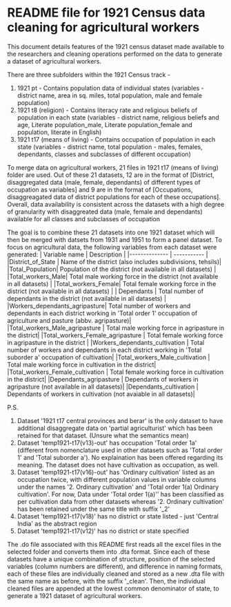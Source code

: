 # README file for 1921 Census data cleaning for agricultural workers

This document details features of the 1921 census dataset made available to the researchers and cleaning operations performed on the data to generate a dataset of agricultural workers.

There are three subfolders within the 1921 Census track - 
1. 1921 pt - Contains population data of individual states (variables - district name, area in sq. miles, total population, male and female population)
2. 1921 t8 (religion) - Contains literacy rate and religious beliefs of population in each state (variables - district name, religious beliefs and age, Literate population_male, Literate population_female and population, literate in English)
3. 1921 t17 (means of living) - Contains occupation of population in each state (variables - district name, total population - males, females, dependants, classes and subclasses of different occupation)

To merge data on agricultural workers, 21 files in 1921 t17 (means of living) folder are used. Out of these 21 datasets, 12 are in the format of [District, disaggregated data (male, female, dependants) of different types of occupation as variables] and 9 are in the format of [Occupations, disaggreagated data of district populations for each of these occupations]. Overall, data availability is consistent across the datasets with a high degree of granularity with disaggreated data (male, female and dependants) available for all classes and subclasses of occupation


The goal is to combine these 21 datasets into one 1921 dataset which will then be merged with datsets from 1931 and 1951 to form a panel dataset.
To focus on agricultural data, the following variables from each dataset were generated:
| Variable name | Description |
|-------------- | ----------- |
|District_of_State | Name of the district (also includes subdivisions, tehsils)|
|Total_Population| Population of the district (not available in all datasets) |
|Total_workers_Male| Total male working force in the district (not available in all datasets) |
|Total_workers_Female| Total female working force in the district (not available in all datasets)  |
| Dependants | Total number of dependants in the district (not available in all datasets) |
|Workers_dependants_agripasture| Total number of workers and dependants in each district working in 'Total order 1' occupation of agriculture and pasture (abbv. agripasture)|
|Total_workers_Male_agripasture | Total male working force in agripasture in the district|
|Total_workers_Female_agripasture | Total female working force in agripasture in the district |
|Workers_dependants_cultivation | Total number of workers and dependants in each district working in 'Total suborder a' occupation of cultivation|
|Total_workers_Male_cultivation | Total male working force in cultivation in the district|
|Total_workers_Female_cultivation |  Total female working force in cultivation in the district|
|Dependants_agripasture | Dependants of workers in agripasture (not available in all datasets)|
|Dependants_cultivation | Dependants of workers in cultivation (not avaiable in all datasets)|

P.S. 
1. Dataset '1921 t17 central provinces and berar' is the only dataset to have additional disaggregate data on 'partial agriculturist' which has been retained for that dataset. (Unsure what the semantics mean)
2. Dataset 'temp1921-t17(v13)-out' has occupation 'Total order 1a' (different from nomenclature used in other datasets such as 'Total order 1' and 'Total suborder a'). No explaination has been offered regarding its meaning. The dataset does not have cultivation as occupation, as well. 
3. Dataset 'temp1921-t17(v16)-out' has 'Ordinary cultivation' listed as an occupation twice, with different population values in variable columns under the names '2. Ordinary cultivation' and 'Total order 1(a) Ordinary cultivation'. For now, Data under 'Total order 1(a)'' has been classified as per cultivation data from other datasets whereas '2. Ordinary cultivation' has been retained under the same title with suffix '_2'
4. Dataset 'temp1921-t17(v18)' has no district or state listed - just 'Central India' as the abstract region
5. Dataset 'temp1921-t17(v12)' has no district or state specified

The .do file associated with this README first reads all the excel files in the selected folder and converts them into .dta format. Since each of these datasets have a unique combination of structure, position of the selected variables (column numbers are different), and difference in naming formats, each of these files are individually cleaned and stored as a new .dta file with the same name as before, with the suffix '_clean'. Then, the individual cleaned files are appended at the lowest common denominator of state, to generate a 1921 dataset of agricultural workers. 

